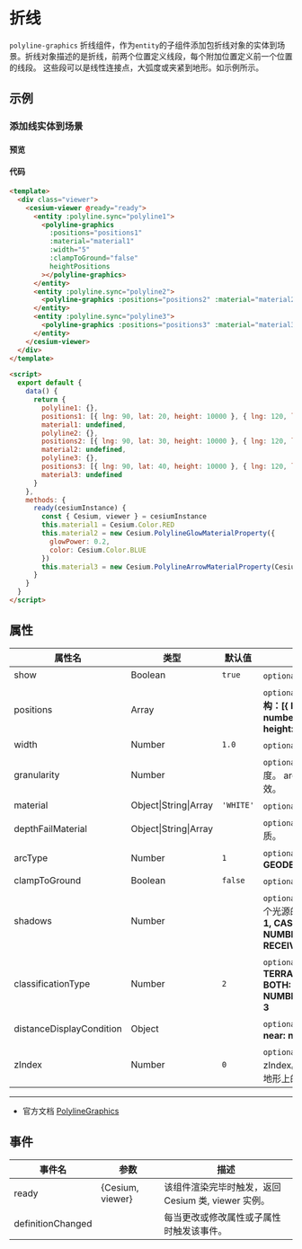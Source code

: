 # 折线

`polyline-graphics` 折线组件，作为`entity`的子组件添加包折线对象的实体到场景。折线对象描述的是折线，前两个位置定义线段，每个附加位置定义前一个位置的线段。 这些段可以是线性连接点，大弧度或夹紧到地形。如示例所示。

## 示例

### 添加线实体到场景

#### 预览

<doc-preview>
  <template>
    <div class="viewer">
      <cesium-viewer @ready="ready">
        <entity :polyline.sync="polyline1">
          <polyline-graphics :positions="positions1" :material="material1" :width="5" :clampToGround="false" heightPositions></polyline-graphics>
        </entity>
        <entity :polyline.sync="polyline2">
          <polyline-graphics :positions="positions2" :material="material2" :width="10"></polyline-graphics>
        </entity>
        <entity :polyline.sync="polyline3">
          <polyline-graphics :positions="positions3" :material="material3" :width="10"></polyline-graphics>
        </entity>
      </cesium-viewer>
    </div>
  </template>

  <script>
    export default {
      data () {
        return {
          polyline1: {},
          positions1: [{ lng: 90, lat: 20, height: 10000 }, { lng: 120, lat: 20, height: 10000 }],
          material1: undefined,
          polyline2: {},
          positions2: [{ lng: 90, lat: 30, height: 10000 }, { lng: 120, lat: 30, height: 10000 }],
          material2: undefined,
          polyline3: {},
          positions3: [{ lng: 90, lat: 40, height: 10000 }, { lng: 120, lat: 40, height: 10000 }],
          material3: undefined
        }
      },
      methods: {
        ready (cesiumInstance) {
          const {Cesium, viewer} = cesiumInstance
          this.material1 = Cesium.Color.RED
          this.material2 = new Cesium.PolylineGlowMaterialProperty({
            glowPower : 0.2,
            color : Cesium.Color.BLUE
          })
          this.material3 = new Cesium.PolylineArrowMaterialProperty(Cesium.Color.PURPLE)
        }
      }
    }
  </script>
</doc-preview>

#### 代码

```html
<template>
  <div class="viewer">
    <cesium-viewer @ready="ready">
      <entity :polyline.sync="polyline1">
        <polyline-graphics
          :positions="positions1"
          :material="material1"
          :width="5"
          :clampToGround="false"
          heightPositions
        ></polyline-graphics>
      </entity>
      <entity :polyline.sync="polyline2">
        <polyline-graphics :positions="positions2" :material="material2" :width="10"></polyline-graphics>
      </entity>
      <entity :polyline.sync="polyline3">
        <polyline-graphics :positions="positions3" :material="material3" :width="10"></polyline-graphics>
      </entity>
    </cesium-viewer>
  </div>
</template>

<script>
  export default {
    data() {
      return {
        polyline1: {},
        positions1: [{ lng: 90, lat: 20, height: 10000 }, { lng: 120, lat: 20, height: 10000 }],
        material1: undefined,
        polyline2: {},
        positions2: [{ lng: 90, lat: 30, height: 10000 }, { lng: 120, lat: 30, height: 10000 }],
        material2: undefined,
        polyline3: {},
        positions3: [{ lng: 90, lat: 40, height: 10000 }, { lng: 120, lat: 40, height: 10000 }],
        material3: undefined
      }
    },
    methods: {
      ready(cesiumInstance) {
        const { Cesium, viewer } = cesiumInstance
        this.material1 = Cesium.Color.RED
        this.material2 = new Cesium.PolylineGlowMaterialProperty({
          glowPower: 0.2,
          color: Cesium.Color.BLUE
        })
        this.material3 = new Cesium.PolylineArrowMaterialProperty(Cesium.Color.PURPLE)
      }
    }
  }
</script>
```

## 属性

<!-- prettier-ignore -->
| 属性名 | 类型 | 默认值 | 描述 |
| ------------------------ | ------- | --------- | ---------------------------------------------------------------------------------------------- |
| show | Boolean | `true` | `optional` 指定线是否可显示。 |
| positions | Array | | `optional` 指定表示线条的位置数组。 **结构：[{ lng: number, lat: number, height: number },...,{ lng: number, lat: number, height: number }]** |
| width | Number | `1.0` | `optional` 指定线的宽度（像素）。 |
| granularity | Number | | `optional` 指定每个经纬度之间的采样粒度。 arcType 不是 ArcType.NONE 时有效。 |
| material | Object\|String\|Array | `'WHITE'` | `optional` 指定用于绘制线的材质。 |
| depthFailMaterial | Object\|String\|Array | | `optional` 指定用于绘制低于地形的线的材质。 |
| arcType | Number | `1` | `optional` 指定线条类型。 **NONE: 0, GEODESIC: 1, RHUMB: 2** |
| clampToGround | Boolean | `false` | `optional` 指定线是否贴地。 |
| shadows | Number | | `optional` 指定这些是否投射或接收来自每个光源的阴影。 **DISABLED: 0, ENABLED: 1, CAST_ONLY: 2, RECEIVE_ONLY: 3, NUMBER_OF_SHADOW_MODES: 4, RECEIVE_ONLY: 3** |
| classificationType | Number | `2` | `optional` 指定相机到线的距离。 **TERRAIN: 0, CESIUM_3D_TILE: 1, BOTH: 2, NUMBER_OF_CLASSIFICATION_TYPES: 3** |
| distanceDisplayCondition | Object | | `optional` 指定相机到线的距离。 **结构：{ near: number, far: number }** |
| zIndex | Number | `0` | `optional` 指定用于排序地面几何的 zIndex。 仅当`clampToGround`为真且支持地形上的折线时才有效。 |

---

- 官方文档 [PolylineGraphics](https://cesiumjs.org/Cesium/Build/Documentation/PolylineGraphics.html)

## 事件

| 事件名            | 参数             | 描述                                                |
| ----------------- | ---------------- | --------------------------------------------------- |
| ready             | {Cesium, viewer} | 该组件渲染完毕时触发，返回 Cesium 类, viewer 实例。 |
| definitionChanged |                  | 每当更改或修改属性或子属性时触发该事件。            |
